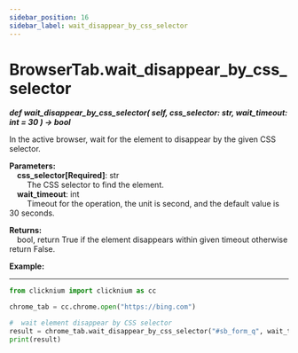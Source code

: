 ```yaml
---
sidebar_position: 16
sidebar_label: wait_disappear_by_css_selector
---
```

# BrowserTab.wait_disappear_by_css_selector
***def wait_disappear_by_css_selector(
        self,
        css_selector: str,
        wait_timeout: int = 30
    ) -> bool***  

In the active browser, wait for the element to disappear by the given CSS selector.

**Parameters:**  
    &emsp;**css_selector[Required]**: str     
        &emsp;&emsp; The CSS selector to find the element.  
    &emsp;**wait_timeout**: int  
        &emsp;&emsp; Timeout for the operation, the unit is second, and the default value is 30 seconds.   

**Returns:**  
    &emsp;bool, return True if the element disappears within given timeout otherwise return False.  

**Example:**
***
```python
from clicknium import clicknium as cc

chrome_tab = cc.chrome.open("https://bing.com")

#  wait element disappear by CSS selector
result = chrome_tab.wait_disappear_by_css_selector("#sb_form_q", wait_timeout=5)
print(result)

```